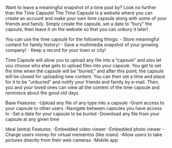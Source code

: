 Want to leave a meaningful snapshot of a time past by?  Look no further than the Time Capsule!  The Time Capsule is a website where you can create an account and make your own time capsule along with some of your friends and family.  Simply create the capsule, set a date to “bury” the capsule, then leave it on the website so that you can unbury it later!  

You can use the time capsule for the following things:
	- Store meaningful content for family history!
	- Save a multimedia snapshot of your growing company!
	- Keep a record for your town or city!

Time Capsule will allow you to upload any file into a “capsule” and also let you  choose who else gets to upload files into your capsule.  You get to set the time when the capsule will be “buried,” and after this point, the capsule will be closed for uploading new content.  You can then set a time and place for it to be “unburied” and notify your friends and family by e-mail.  Then, you and your loved ones can view all the content of the time capsule and reminisce about the good old days.

Base Features:
	-Upload any file of any type into a capsule
	-Grant access to your capsule to other users
	-Navigate between capsules you have access to
	-Set a date for your capsule to be buried
	-Download any file from your capsule at any given time


Ideal (extra) Features:
	-Embedded video viewer
	-Embedded photo viewer
	-Charge users money for virtual mementos (like roses)
	-Allow users to take pictures directly from their web cameras
	-Mobile app

